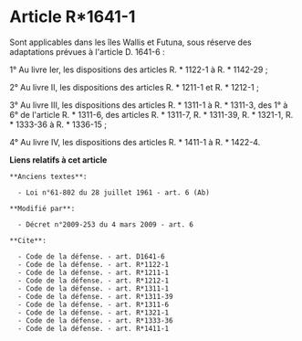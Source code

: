 # Article R*1641-1

Sont applicables dans les îles Wallis et Futuna, sous réserve des adaptations prévues à l'article D. 1641-6 : 

1° Au livre Ier, les dispositions des articles R. * 1122-1 à R. * 1142-29 ; 

2° Au livre II, les dispositions des articles R. * 1211-1 et R. * 1212-1 ; 

3° Au livre III, les dispositions des articles R. * 1311-1 à R. * 1311-3, des 1° à 6° de l'article R. * 1311-6, des articles
R. * 1311-7, R. * 1311-39, R. * 1321-1, R. * 1333-36 à R. * 1336-15 ; 

4° Au livre IV, les dispositions des articles R. * 1411-1 à R. * 1422-4.

**Liens relatifs à cet article**

	**Anciens textes**:

	  - Loi n°61-802 du 28 juillet 1961 - art. 6 (Ab)

	**Modifié par**:

	  - Décret n°2009-253 du 4 mars 2009 - art. 6

	**Cite**:

	  - Code de la défense. - art. D1641-6
	  - Code de la défense. - art. R*1122-1
	  - Code de la défense. - art. R*1211-1
	  - Code de la défense. - art. R*1212-1
	  - Code de la défense. - art. R*1311-1
	  - Code de la défense. - art. R*1311-39
	  - Code de la défense. - art. R*1311-6
	  - Code de la défense. - art. R*1321-1
	  - Code de la défense. - art. R*1333-36
	  - Code de la défense. - art. R*1411-1
